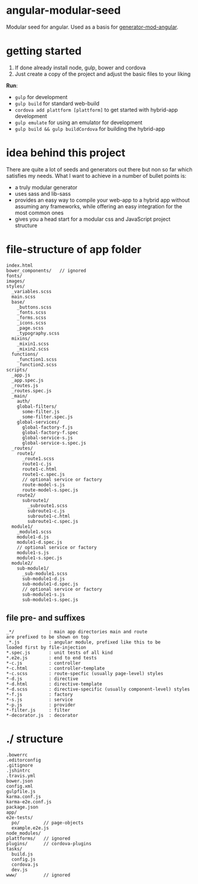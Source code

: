 # angular-modular-seed
Modular seed for angular. Used as a basis for [generator-mod-angular](https://github.com/johannesjo/generator-mod-angular).

# getting started
1. If done already install node, gulp, bower and cordova
2. Just create a copy of the project and adjust the basic files to your liking

**Run**:
* ```gulp``` for development
* ```gulp build``` for standard web-build
* ```cordova add plattform [plattform]``` to get started with hybrid-app development
* ```gulp emulate``` for using an emulator for development
* ```gulp build && gulp buildCordova``` for building the hybrid-app


# idea behind this project
There are quite a lot of seeds and generators out there but non so far which satisfies my needs. What I want to achieve in a number of bullet points is:
* a truly modular generator
* uses sass and lib-sass
* provides an easy way to compile your web-app to a hybrid app without assuming any frameworks, while offering an easy integration for the most common ones
* gives you a head start for a modular css and JavaScript project structure

# file-structure of app folder
```
index.html
bower_components/   // ignored
fonts/
images/
styles/
  _variables.scss
  main.scss
  base/
    _buttons.scss
    _fonts.scss
    _forms.scss
    _icons.scss
    _page.scss
    _typography.scss
  mixins/
    _mixin1.scss
    _mixin2.scss
  functions/
    _function1.scss
    _function2.scss
scripts/
  _app.js
  _app.spec.js
  _routes.js
  _routes.spec.js
  _main/
    auth/
    global-filters/
      some-filter.js
      some-filter.spec.js
    global-services/
      global-factory-f.js
      global-factory-f.spec
      global-service-s.js
      global-service-s.spec.js
  _routes/
    route1/
      _route1.scss
      route1-c.js
      route1-c.html
      route1-c.spec.js
      // optional service or factory
      route-model-s.js
      route-model-s.spec.js
    route2/
      subroute1/
        _subroute1.scss
        subroute1-c.js
        subroute1-c.html
        subroute1-c.spec.js
  module1/
    _module1.scss
    module1-d.js
    module1-d.spec.js
    // optional service or factory
    module1-s.js
    module1-s.spec.js
  module2/
    sub-module1/
      _sub-module1.scss
      sub-module1-d.js
      sub-module1-d.spec.js
      // optional service or factory
      sub-module1-s.js
      sub-module1-s.spec.js
```
## file pre- and suffixes
```
_*/             : main app directories main and route
are prefixed to be shown on top
_*.js           : angular module, prefixed like this to be
loaded first by file-injection
*.spec.js       : unit tests of all kind
*.e2e.js        : end to end tests
*-c.js          : controller
*-c.html        : controller-template
*-c.scss        : route-specfic (usually page-level) styles
*-d.js          : directive
*-d.html        : directive-template
*-d.scss        : directive-specific (usually component-level) styles
*-f.js          : factory
*-s.js          : service
*-p.js          : provider
*-filter.js     : filter
*-decorator.js  : decorator
```

# ./ structure
```
.bowerrc
.editorconfig
.gitignore
.jshintrc
.travis.yml
bower.json
config.xml
gulpfile.js
karma.conf.js
karma-e2e.conf.js
package.json
app/
e2e-tests/
  po/         // page-objects
  example.e2e.js
node_modules/
plattforms/   // ignored
plugins/      // cordova-plugins
tasks/
  build.js
  config.js
  cordova.js
  dev.js
www/          // ignored

```
